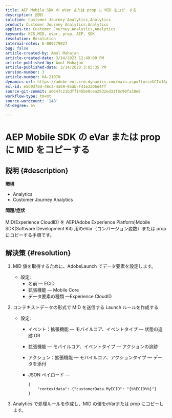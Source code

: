 ```yaml
---
title: AEP Mobile SDK の eVar または prop に MID をコピーする
description: 説明
solution: Customer Journey Analytics,Analytics
product: Customer Journey Analytics,Analytics
applies-to: Customer Journey Analytics,Analytics
keywords: KCS,MID, evar, prop, AEP, SDK
resolution: Resolution
internal-notes: E-000779927
bug: false
article-created-by: Amol Mahajan
article-created-date: 3/14/2023 12:49:00 PM
article-published-by: Amol Mahajan
article-published-date: 3/14/2023 3:05:35 PM
version-number: 3
article-number: KA-21070
dynamics-url: https://adobe-ent.crm.dynamics.com/main.aspx?forceUCI=1&pagetype=entityrecord&etn=knowledgearticle&id=4ea85291-66c2-ed11-83ff-6045bd0065b6
exl-id: e5b93f6d-48c2-4a59-95ab-f41e3206e4ff
source-git-commit: a0647c21bdff145be0cea2932ed31f8c90fa28e8
workflow-type: tm+mt
source-wordcount: '148'
ht-degree: 6%

---
```


# AEP Mobile SDK の eVar または prop に MID をコピーする

## 説明 {#description}

<b>環境</b>
- Analytics
- Customer Journey Analytics

<b>問題/症状</b><br><br>MID(Experience CloudID) を AEP(Adobe Experience Platform)Mobile SDK(Software Development Kit) 用のeVar（コンバージョン変数）または prop にコピーする手順です。<br>

## 解決策 {#resolution}


1. MID 値を取得するために、AdobeLaunch でデータ要素を設定します。
   - 設定:
      - 名前 — ECID
      - 拡張機能 — Mobile Core
      - データ要素の種類 —Experience CloudID
2. コンテキストデータの形式で MID を送信する Launch ルールを作成する
   - 設定:
      - イベント：拡張機能 — モバイルコア、イベントタイプ — 状態の追跡 OR
      - 拡張機能 — モバイルコア、イベントタイプ — アクションの追跡
      - アクション：拡張機能 — モバイルコア、アクションタイプ — データを添付
      - JSON ペイロード —

         ```
         {
             "contextdata": {"customerData.MyECID": "{%%ECID%%}"}
         }
         ```

3. Analytics で処理ルールを作成し、MID の値をeVarまたは prop にコピーします。
